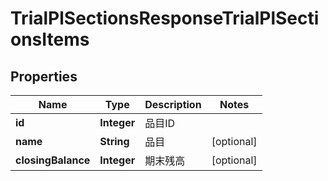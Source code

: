 

# TrialPlSectionsResponseTrialPlSectionsItems

## Properties

Name | Type | Description | Notes
------------ | ------------- | ------------- | -------------
**id** | **Integer** | 品目ID | 
**name** | **String** | 品目 |  [optional]
**closingBalance** | **Integer** | 期末残高 |  [optional]



